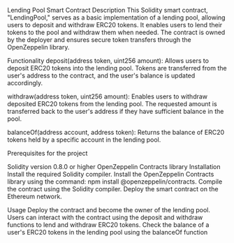 
Lending Pool Smart Contract
Description
This Solidity smart contract, "LendingPool," serves as a basic implementation of a lending pool, allowing users to deposit and withdraw ERC20 tokens. It enables users to lend their tokens to the pool and withdraw them when needed. The contract is owned by the deployer and ensures secure token transfers through the OpenZeppelin library.

Functionality
deposit(address token, uint256 amount): Allows users to deposit ERC20 tokens into the lending pool. Tokens are transferred from the user's address to the contract, and the user's balance is updated accordingly.

withdraw(address token, uint256 amount): Enables users to withdraw deposited ERC20 tokens from the lending pool. The requested amount is transferred back to the user's address if they have sufficient balance in the pool.

balanceOf(address account, address token): Returns the balance of ERC20 tokens held by a specific account in the lending pool.

Prerequisites for the project

Solidity version 0.8.0 or higher
OpenZeppelin Contracts library
Installation
Install the required Solidity compiler.
Install the OpenZeppelin Contracts library using the command: npm install @openzeppelin/contracts.
Compile the contract using the Solidity compiler.
Deploy the smart contract on the Ethereum network.


Usage
Deploy the contract and become the owner of the lending pool.
Users can interact with the contract using the deposit and withdraw functions to lend and withdraw ERC20 tokens.
Check the balance of a user's ERC20 tokens in the lending pool using the balanceOf function
